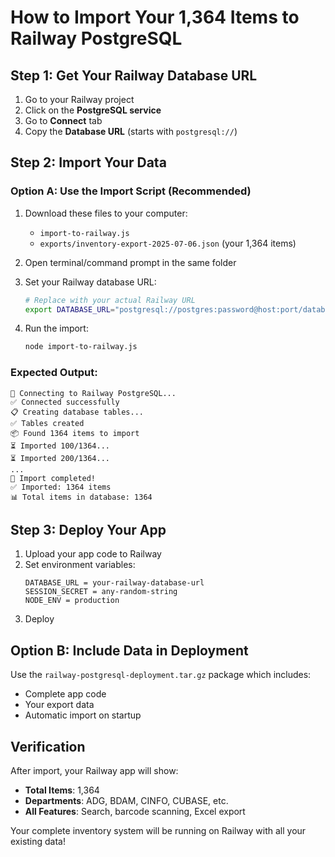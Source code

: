 # How to Import Your 1,364 Items to Railway PostgreSQL

## Step 1: Get Your Railway Database URL

1. Go to your Railway project
2. Click on the **PostgreSQL service**
3. Go to **Connect** tab
4. Copy the **Database URL** (starts with `postgresql://`)

## Step 2: Import Your Data

### Option A: Use the Import Script (Recommended)

1. Download these files to your computer:
   - `import-to-railway.js`
   - `exports/inventory-export-2025-07-06.json` (your 1,364 items)

2. Open terminal/command prompt in the same folder

3. Set your Railway database URL:
   ```bash
   # Replace with your actual Railway URL
   export DATABASE_URL="postgresql://postgres:password@host:port/database"
   ```

4. Run the import:
   ```bash
   node import-to-railway.js
   ```

### Expected Output:
```
🔗 Connecting to Railway PostgreSQL...
✅ Connected successfully
📋 Creating database tables...
✅ Tables created
📦 Found 1364 items to import
⏳ Imported 100/1364...
⏳ Imported 200/1364...
...
🎉 Import completed!
✅ Imported: 1364 items
📊 Total items in database: 1364
```

## Step 3: Deploy Your App

1. Upload your app code to Railway
2. Set environment variables:
   ```
   DATABASE_URL = your-railway-database-url
   SESSION_SECRET = any-random-string
   NODE_ENV = production
   ```
3. Deploy

## Option B: Include Data in Deployment

Use the `railway-postgresql-deployment.tar.gz` package which includes:
- Complete app code
- Your export data
- Automatic import on startup

## Verification

After import, your Railway app will show:
- **Total Items**: 1,364
- **Departments**: ADG, BDAM, CINFO, CUBASE, etc.
- **All Features**: Search, barcode scanning, Excel export

Your complete inventory system will be running on Railway with all your existing data!